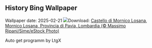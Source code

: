 ## History Bing Wallpaper
Wallpaper date: 2025-02-21
![](https://www.bing.com/th?id=OHR.BattagliaDiPavia_IT-IT9266388577_UHD.jpg&w=1000)Download: [Castello di Mornico Losana, Mornico Losana, Provincia di Pavia, Lombardia (© Massimo Ripani/Sime/eStock Photo)](https://www.bing.com/th?id=OHR.BattagliaDiPavia_IT-IT9266388577_UHD.jpg)

Auto get programm by LtgX
